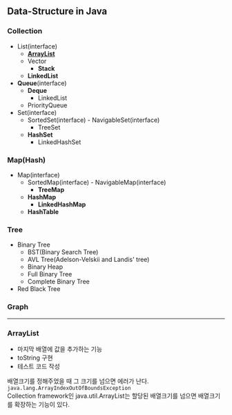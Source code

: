 ## Data-Structure in Java

### Collection

- List(interface)
    - **[ArrayList](#ArrayList)**
    - Vector
        - **Stack**
    - **LinkedList**
- **Queue**(interface)
    - **Deque**
        - LinkedList
    - PriorityQueue
- Set(interface)
    - SortedSet(interface) - NavigableSet(interface)
        - TreeSet
    - **HashSet**
        - LinkedHashSet

### Map(Hash)
- Map(interface)
    - SortedMap(interface) - NavigableMap(interface)
        - **TreeMap**
    - **HashMap**
        - **LinkedHashMap**
    - **HashTable**

### Tree
- Binary Tree
    - BST(Binary Search Tree)
    - AVL Tree(Adelson-Velskii and Landis' tree)
    - Binary Heap
    - Full Binary Tree
    - Complete Binary Tree
- Red Black Tree

### Graph 
***

### ArrayList
- 마지막 배열에 값을 추가하는 기능
- toString 구현
- 테스트 코드 작성

배열크기를 정해주었을 때 그 크기를 넘으면 에러가 난다.  
`java.lang.ArrayIndexOutOfBoundsException`  
Collection framework인 java.util.ArrayList는 할당된 배열크기를 넘으면
배열크기를 확장하는 기능이 있다.

